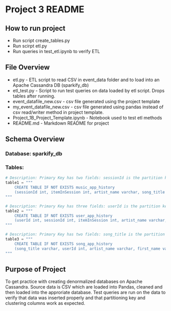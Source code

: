 # Project 3 README

## How to run project
- Run script create_tables.py
- Run scirpt etl.py
- Run queries in test_etl.ipynb to verify ETL

## File Overview
- etl.py - ETL script to read CSV in event_data folder and to load into an Apache Cassandra DB (sparkify_db)
- etl_test.py - Script to run test queries on data loaded by etl script.  Drops tables after running.
- event_datafile_new.csv - csv file generated using the project template
- my_event_datafile_new.csv - csv file generated using pandas instead of csv read/writer method in project template.
- Project_1B_Project_Template.ipynb - Notebook used to test etl methods
- README.md - Markdown README for project

## Schema Overview

### Database: sparkify_db

### Tables:
```python
# Description: Primary Key has two fields: sessionId is the partition key, and itemInSession is clustering key. Partitioning is done by sessionId and within that partition, rows are ordered by the itemInSession.
table1 = """
    CREATE TABLE IF NOT EXISTS music_app_history 
    (sessionId int, itemInSession int, artist_name varchar, song_title varchar, song_length float, PRIMARY KEY(sessionId, itemInSession))
"""

# Description: Primary Key has three fields: userId is the partition key, and sessionId and itemInSession are the clustering keys. Partitioning is done by userId and within that partition, rows are ordered by the sessionId and then by itemInSession.
table2 = """
    CREATE TABLE IF NOT EXISTS user_app_history 
    (userId int, sessionId int, itemInSession int, artist_name varchar, song_title varchar, first_name varchar, last_name varchar, PRIMARY KEY(userId, sessionId, itemInSession))
"""

# Description: Primary Key has two fields: song_title is the partition key, and userId is the clustering key. Partitioning is done by song_title and within that partition, rows are ordered by the userId.
table3 = """
    CREATE TABLE IF NOT EXISTS song_app_history 
    (song_title varchar, userId int, artist_name varchar, first_name varchar, last_name varchar, PRIMARY KEY(song_title, userId))
"""
```

## Purpose of Project
To get practice with creating denormalized databases on Apache Cassandra.  Source data is CSV which are loaded into Pandas, 
cleaned and then loaded into the approriate database.  Test queries are run on the data to verify that data was inserted properly 
and that partitioning key and clustering columns work as expected.
